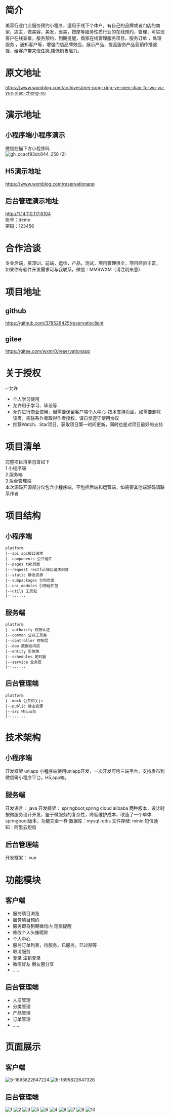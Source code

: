 # 简介
美容行业门店服务预约小程序，适用于线下个体户，有自己的品牌或者门店的商家，店主，做美容，美发，医美，按摩等服务性质行业的在线预约，管理，可实现客户在线查看，服务预约，到期提醒，商家在线管理服务项目，服务订单 ，处理服务 ，通知客户等，增强门店品牌效应，展示产品，提高服务产品营销传播途径，给客户带来信任感,降低销售阻力。
# 原文地址
https://www.wxmblog.com/archives/mei-rong-xing-ye-men-dian-fu-wu-yu-yue-xiao-cheng-xu
# 演示地址
## 小程序端小程序演示
微信扫描下方小程序码<br>
![gh_ccacf93dc844_258 (2)](https://www.wxmblog.com/upload/2023/09/gh_ccacf93dc844_258%20(2).jpg)
## H5演示地址
https://www.wxmblog.com/reservationapp
## 后台管理演示地址
http://1.14.110.117:6104<br>
账号：demo<br>
密码：123456
#  合作洽谈
专业后端，资深UI，前端，运维，产品，测试，项目管理俱全，项目经验丰富，如果你有软件开发需求可与我联系，微信：MMRWXM（请注明来意）
# 项目地址
## github
https://github.com/378526425/reservatioclient
## gitee
https://gitee.com/wxmr0/reservationapp
# 关于授权
✅允许
-  个人学习使用
- 允许用于学习、毕设等
- 允许进行商业使用，但需要保留客户端个人中心-技术支持页面，如需要删除该页，需联系作者取得作者授权，请自觉遵守使用协议
- 推荐Watch、Star项目，获取项目第一时间更新，同时也是对项目最好的支持
# 项目清单
完整项目清单包含如下<br>
1 小程序端<br>
2 服务端<br>
3 后台管理端<br>
本次源码开源部分仅包含小程序端，不包括后端和运营端，如需要其他端源码请联系作者
# 项目结构
## 小程序端
```
platform
|--api api接口请求
|--components 公共组件
|--pages tab页面
|--request restful接口请求封装
|--static 静态资源
|--subpackages 分包页面
|--uni_modules 引用组件包
|--utils 工具包
|--......
```
## 服务端
```
platform
|--authority 权限认证
|--common 公共工具类
|--controller 控制层
|--dao 数据访问层 
|--entity 实体类
|--schedules 定时器
|--service 业务层
|--......
```
## 后台管理端
```
platform
|--mock 公共相关js
|--public 静态资源
|--src 核心业务
|--......
```
# 技术架构
## 小程序端
开发框架 uniapp
小程序端使用uniapp开发，一次开发可垮三端平台，支持发布到微信等小程序平台，H5,app端。
## 服务端
开发语言： java
开发框架： springboot,spring cloud alibaba 两种版本，设计时按微服务设计开发，鉴于微服务的复杂性，降低维护成本，改造了一个单体springboot版本，功能完全一样
数据库：mysql redis
文件存储:  minio
短信通知：阿里云短信
## 后台管理端
开发框架： vue
# 功能模块
## 客户端
- 服务项目浏览
- 服务项目预约
- 服务即将到期微信内 短信提醒
- 修改个人头像昵称
- 个人中心
- 服务订单列表，待服务，已服务，已过期等
- 取消服务
- 登录 注销登录
- 微信好友 朋友圈分享
-  ......
## 后台管理端
- 人员管理
- 分类管理
- 产品管理
- 订单管理
- ......

# 页面展示
## 客户端
![5-1695822647224](https://www.wxmblog.com/upload/2023/09/5-1695822647224.PNG)
![6-1695822647326](https://www.wxmblog.com/upload/2023/09/6-1695822647326.PNG)
## 后台管理端
![1](https://www.wxmblog.com/upload/2023/09/1.PNG)
![2](https://www.wxmblog.com/upload/2023/09/2.PNG)
![3](https://www.wxmblog.com/upload/2023/09/3.PNG)
![5](https://www.wxmblog.com/upload/2023/09/5.PNG)
![6](https://www.wxmblog.com/upload/2023/09/6.PNG)
![4](https://www.wxmblog.com/upload/2023/09/4.PNG)
![9](https://www.wxmblog.com/upload/2023/09/9.PNG)
![7](https://www.wxmblog.com/upload/2023/09/7.PNG)
![8](https://www.wxmblog.com/upload/2023/09/8.PNG)
![10](https://www.wxmblog.com/upload/2023/09/10.PNG)